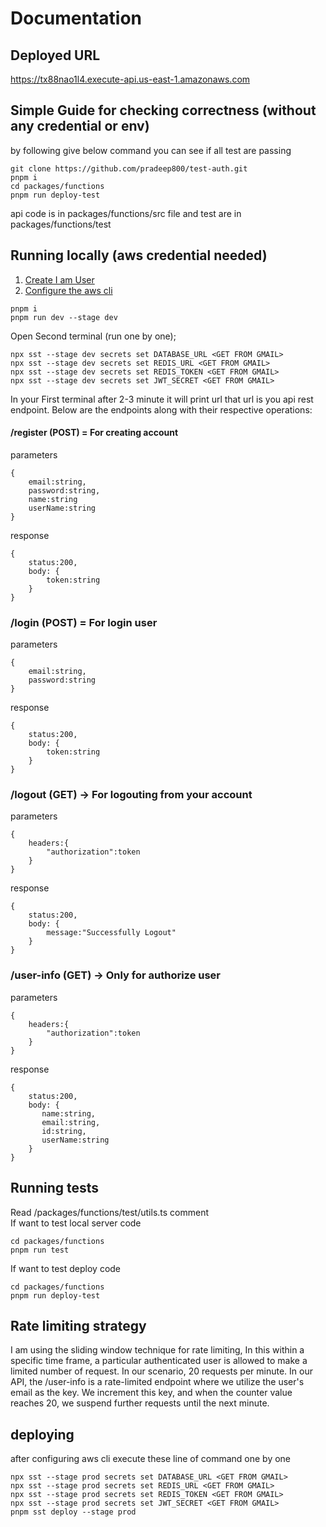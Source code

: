 # Documentation

## Deployed URL

https://tx88nao1l4.execute-api.us-east-1.amazonaws.com

## Simple Guide for checking correctness (without any credential or env)

by following give below command you can see if all test are passing

```
git clone https://github.com/pradeep800/test-auth.git
pnpm i
cd packages/functions
pnpm run deploy-test
```

api code is in packages/functions/src file and test are in packages/functions/test

## Running locally (aws credential needed)

1. [Create I am User](https://sst.dev/chapters/create-an-iam-user.html)
2. [Configure the aws cli](https://sst.dev/chapters/configure-the-aws-cli.html/)

```
pnpm i
pnpm run dev --stage dev
```

Open Second terminal (run one by one);

```
npx sst --stage dev secrets set DATABASE_URL <GET FROM GMAIL>
npx sst --stage dev secrets set REDIS_URL <GET FROM GMAIL>
npx sst --stage dev secrets set REDIS_TOKEN <GET FROM GMAIL>
npx sst --stage dev secrets set JWT_SECRET <GET FROM GMAIL>
```

In your First terminal after 2-3 minute it will print url that url is you api rest endpoint. Below are the endpoints along with their respective operations:

#### /register (POST) = For creating account

parameters

```
{
    email:string,
    password:string,
    name:string
    userName:string
}
```

response

```
{
    status:200,
    body: {
        token:string
    }
}
```

### /login (POST) = For login user

parameters

```
{
    email:string,
    password:string
}
```

response

```
{
    status:200,
    body: {
        token:string
    }
}
```

### /logout (GET) -> For logouting from your account

parameters

```
{
    headers:{
        "authorization":token
    }
}
```

response

```
{
    status:200,
    body: {
        message:"Successfully Logout"
    }
}
```

### /user-info (GET) -> Only for authorize user

parameters

```
{
    headers:{
        "authorization":token
    }
}
```

response

```
{
    status:200,
    body: {
       name:string,
       email:string,
       id:string,
       userName:string
    }
}
```

## Running tests

Read /packages/functions/test/utils.ts comment  
If want to test local server code

```
cd packages/functions
pnpm run test

```

If want to test deploy code

```
cd packages/functions
pnpm run deploy-test

```

## Rate limiting strategy

I am using the sliding window technique for rate limiting, In this within a specific time frame, a particular authenticated user is allowed to make a limited number of request. In our scenario, 20 requests per minute. In our API, the /user-info is a rate-limited endpoint where we utilize the user's email as the key. We increment this key, and when the counter value reaches 20, we suspend further requests until the next minute.

## deploying

after configuring aws cli execute these line of command one by one

```
npx sst --stage prod secrets set DATABASE_URL <GET FROM GMAIL>
npx sst --stage prod secrets set REDIS_URL <GET FROM GMAIL>
npx sst --stage prod secrets set REDIS_TOKEN <GET FROM GMAIL>
npx sst --stage prod secrets set JWT_SECRET <GET FROM GMAIL>
pnpm sst deploy --stage prod
```
